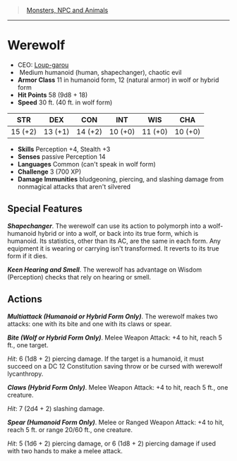 ﻿---
!MonsterVO
Type: humanoid (human
Size: Medium
Alignment: shapechanger), chaotic evil
ArmorClass: 11 in humanoid form, 12 (natural armor) in wolf or hybrid form
HitPoints: 58 (9d8 + 18)
Speed: 30 ft. (40 ft. in wolf form)
Strength: 15 (+2)
Dexterity: 13 (+1)
Constitution: 14 (+2)
Intelligence: 10 (+0)
Wisdom: 11 (+0)
Charisma: 10 (+0)
Skills: Perception +4, Stealth +3
DamageImmunities: bludgeoning, piercing, and slashing damage from nonmagical attacks that aren't silvered
Senses: passive Perception 14
Languages: Common (can't speak in wolf form)
Challenge: 3 (700 XP)
Id: monsters_vo.md#werewolf
ParentLink: monsters_vo.md#monsters-npc-and-animals
Name: Werewolf
ParentName: Monsters, NPC and Animals
NameLevel: 1
AltName: '[Loup-garou](hd_monsters_loup_garou.md)'
---
> [Monsters, NPC and Animals](srd_monsters.md)

---

# Werewolf

- CEO: [Loup-garou](hd_monsters_loup_garou.md)
-  Medium humanoid (human, shapechanger), chaotic evil
- **Armor Class** 11 in humanoid form, 12 (natural armor) in wolf or hybrid form
- **Hit Points** 58 (9d8 + 18)
- **Speed** 30 ft. (40 ft. in wolf form)

|STR|DEX|CON|INT|WIS|CHA|
|---|---|---|---|---|---|
|15 (+2)|13 (+1)|14 (+2)|10 (+0)|11 (+0)|10 (+0)|

- **Skills** Perception +4, Stealth +3
- **Senses** passive Perception 14
- **Languages** Common (can't speak in wolf form)
- **Challenge** 3 (700 XP)
- **Damage Immunities** bludgeoning, piercing, and slashing damage from nonmagical attacks that aren't silvered

## Special Features

**_Shapechanger_**. The werewolf can use its action to polymorph into a wolf-humanoid hybrid or into a wolf, or back into its true form, which is humanoid. Its statistics, other than its AC, are the same in each form. Any equipment it is wearing or carrying isn't transformed. It reverts to its true form if it dies.

**_Keen Hearing and Smell_**. The werewolf has advantage on Wisdom (Perception) checks that rely on hearing or smell.

## Actions

**_Multiattack (Humanoid or Hybrid Form Only)_**. The werewolf makes two attacks: one with its bite and one with its claws or spear.

**_Bite (Wolf or Hybrid Form Only)_**. Melee Weapon Attack: +4 to hit, reach 5 ft., one target.

_Hit_: 6 (1d8 + 2) piercing damage. If the target is a humanoid, it must succeed on a DC 12 Constitution saving throw or be cursed with werewolf lycanthropy.

**_Claws (Hybrid Form Only)_**. Melee Weapon Attack: +4 to hit, reach 5 ft., one creature.

_Hit_: 7 (2d4 + 2) slashing damage.

**_Spear (Humanoid Form Only)_**. Melee or Ranged Weapon Attack: +4 to hit, reach 5 ft. or range 20/60 ft., one creature.

_Hit_: 5 (1d6 + 2) piercing damage, or 6 (1d8 + 2) piercing damage if used with two hands to make a melee attack.

